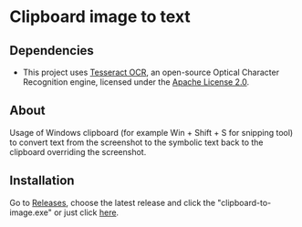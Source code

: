 # Clipboard image to text

## Dependencies

- This project uses [Tesseract OCR](https://github.com/tesseract-ocr/tesseract), an open-source Optical Character Recognition engine, licensed under the [Apache License 2.0](https://www.apache.org/licenses/LICENSE-2.0).

## About

Usage of Windows clipboard (for example Win + Shift + S for snipping tool) to convert text from the screenshot to the symbolic text back to the clipboard overriding the screenshot.

## Installation
Go to <a href="https://github.com/malandrii/clipboard-image-to-text/releases">Releases</a>, choose the latest release and click the "clipboard-to-image.exe" or
just click <a href="https://github.com/malandrii/clipboard-image-to-text/releases/download/1.0/clipboard-to-image.exe">here</a>.

